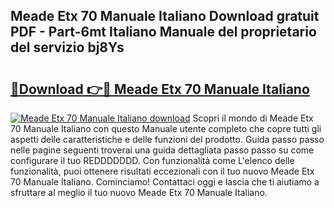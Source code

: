 ## Meade Etx 70 Manuale Italiano Download gratuit PDF - Part-6mt Italiano Manuale del proprietario del servizio bj8Ys

# <h2><a href="http://dfble2.blite.top/?on=Meade+Etx+70+Manuale+Italiano">🔗Download 👉🔴 Meade Etx 70 Manuale Italiano</a></h2>

[![Meade Etx 70 Manuale Italiano download](https://i.imgur.com/lujVjoI.png)](http://dfble2.blite.top/?on=Meade+Etx+70+Manuale+Italiano)
Scopri il mondo di Meade Etx 70 Manuale Italiano con questo Manuale utente completo che copre tutti gli aspetti delle caratteristiche e delle funzioni del prodotto. Guida passo passo nelle pagine seguenti troverai una guida dettagliata passo passo su come configurare il tuo REDDDDDDD. Con funzionalità come L'elenco delle funzionalità, puoi ottenere risultati eccezionali con il tuo nuovo Meade Etx 70 Manuale Italiano. Cominciamo! Contattaci oggi e lascia che ti aiutiamo a sfruttare al meglio il tuo nuovo Meade Etx 70 Manuale Italiano.
